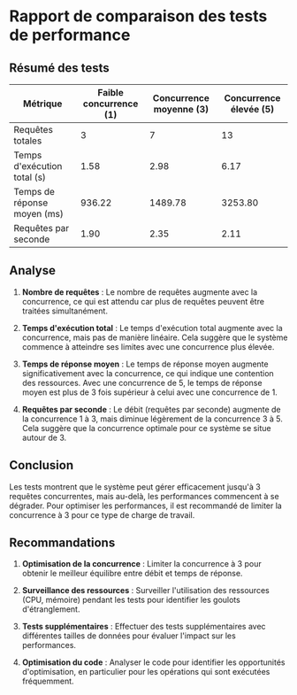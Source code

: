 # Rapport de comparaison des tests de performance

## Résumé des tests

| Métrique | Faible concurrence (1) | Concurrence moyenne (3) | Concurrence élevée (5) |
|----------|------------------------|--------------------------|------------------------|
| Requêtes totales | 3 | 7 | 13 |
| Temps d'exécution total (s) | 1.58 | 2.98 | 6.17 |
| Temps de réponse moyen (ms) | 936.22 | 1489.78 | 3253.80 |
| Requêtes par seconde | 1.90 | 2.35 | 2.11 |

## Analyse

1. **Nombre de requêtes** : Le nombre de requêtes augmente avec la concurrence, ce qui est attendu car plus de requêtes peuvent être traitées simultanément.

2. **Temps d'exécution total** : Le temps d'exécution total augmente avec la concurrence, mais pas de manière linéaire. Cela suggère que le système commence à atteindre ses limites avec une concurrence plus élevée.

3. **Temps de réponse moyen** : Le temps de réponse moyen augmente significativement avec la concurrence, ce qui indique une contention des ressources. Avec une concurrence de 5, le temps de réponse moyen est plus de 3 fois supérieur à celui avec une concurrence de 1.

4. **Requêtes par seconde** : Le débit (requêtes par seconde) augmente de la concurrence 1 à 3, mais diminue légèrement de la concurrence 3 à 5. Cela suggère que la concurrence optimale pour ce système se situe autour de 3.

## Conclusion

Les tests montrent que le système peut gérer efficacement jusqu'à 3 requêtes concurrentes, mais au-delà, les performances commencent à se dégrader. Pour optimiser les performances, il est recommandé de limiter la concurrence à 3 pour ce type de charge de travail.

## Recommandations

1. **Optimisation de la concurrence** : Limiter la concurrence à 3 pour obtenir le meilleur équilibre entre débit et temps de réponse.

2. **Surveillance des ressources** : Surveiller l'utilisation des ressources (CPU, mémoire) pendant les tests pour identifier les goulots d'étranglement.

3. **Tests supplémentaires** : Effectuer des tests supplémentaires avec différentes tailles de données pour évaluer l'impact sur les performances.

4. **Optimisation du code** : Analyser le code pour identifier les opportunités d'optimisation, en particulier pour les opérations qui sont exécutées fréquemment.
